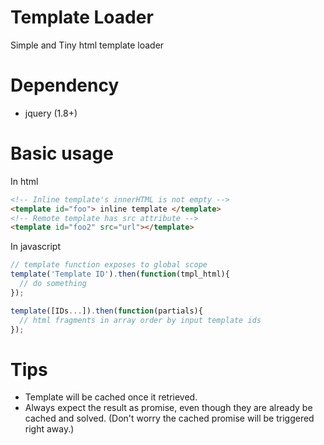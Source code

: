 # Template Loader
Simple and Tiny html template loader

# Dependency
- jquery (1.8+)

# Basic usage
In html
```html
<!-- Inline template's innerHTML is not empty -->
<template id="foo"> inline template </template>
<!-- Remote template has src attribute -->
<template id="foo2" src="url"></template>
```
In javascript
```javascript
// template function exposes to global scope
template('Template ID').then(function(tmpl_html){
  // do something
});

template([IDs...]).then(function(partials){
  // html fragments in array order by input template ids
});
```
# Tips
- Template will be cached once it retrieved.
- Always expect the result as promise, even though they are already be cached and solved. (Don't worry the cached promise will be triggered right away.)

